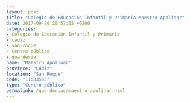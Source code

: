 ```yaml
---
layout: post
title: "Colegio de Educación Infantil y Primaria Maestro Apolinar"
date: 2017-09-20 20:57:05 +0200
categories:
- Colegio de Educación Infantil y Primaria
- cadiz
- san-roque
- Centro público
- guarderia
name: "Maestro Apolinar"
province: "Cádiz"
location: "San Roque"
code: "11603555"
type: "Centro público"
permalink: /guarderias/maestro-apolinar.html
---
```

